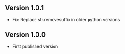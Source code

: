 ## Version 1.0.1
- Fix: Replace str.removesuffix in older python versions

## Version 1.0.0
- First published version
